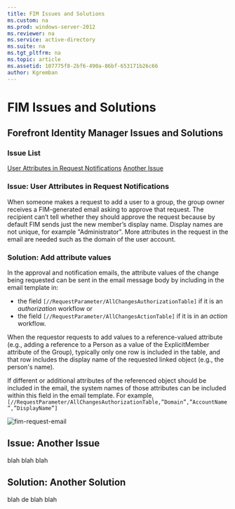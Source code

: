 ```yaml
---
title: FIM Issues and Solutions
ms.custom: na
ms.prod: windows-server-2012
ms.reviewer: na
ms.service: active-directory
ms.suite: na
ms.tgt_pltfrm: na
ms.topic: article
ms.assetid: 107775f8-2bf6-490a-86bf-653171b26c66
author: Kgremban
---
```

# FIM Issues and Solutions
## Forefront Identity Manager Issues and Solutions
### Issue List
[User Attributes in Request Notifications](#issue_-user-attributes-in-request-notifications)
[Another Issue](#another-issue)

### Issue: User Attributes in Request Notifications
When someone makes a request to add a user to a group, the group owner receives a FIM-generated email asking to approve that request. The recipient can’t tell whether they should approve the request because by default FIM sends just the new member’s display name. Display names are not unique, for example "Administrator".   More attributes in the request in the email are needed such as the domain of the user account.

### Solution: Add attribute values
In the approval and notification emails, the attribute values of the change being requested can be sent in the email message body by including in the email template in:

-  the field `[//RequestParameter/AllChangesAuthorizationTable]` if it is an *authorization* workflow or 
- the field `[//RequestParameter/AllChangesActionTable]` if it is in an *action* workflow.

When the requestor requests to add values to a reference-valued attribute (e.g., adding a reference to a Person as a value of the ExplicitMember attribute of the Group), typically only one row is included in the table, and that row includes the display name of the requested linked object (e.g., the person's name).   
 
If different or additional attributes of the referenced object should be included in the email, the system names of those attributes can be included within this field in the email template.  For example, `[//RequestParameter/AllChangesAuthorizationTable,”Domain”,”AccountName”,”DisplayName”]`
 
![fim-request-email](/Image/fim-request-email.jpg)

## Issue: Another Issue
blah blah blah
## Solution: Another Solution
blah de blah blah